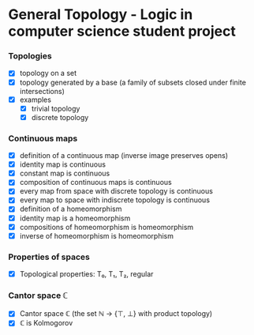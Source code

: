 #  General Topology - Logic in computer science student project

### Topologies

- [X] topology on a set
- [X] topology generated by a base (a family of subsets closed under finite intersections)
- [X] examples
  - [X] trivial topology
  - [X] discrete topology

### Continuous maps

- [X] definition of a continuous map (inverse image preserves opens)
- [X] identity map is continuous
- [X] constant map is continuous
- [X] composition of continuous maps is continuous
- [X] every map from space with discrete topology is continuous
- [X] every map to space with indiscrete topology is continuous
- [X] definition of a homeomorphism
- [X] identity map is a homeomorphism
- [X] compositions of homeomorphism is homeomorphism
- [X] inverse of homeomorphism is homeomorphism

### Properties of spaces

- [X] Topological properties: T₀, T₁, T₂, regular

### Cantor space ℂ

- [X] Cantor space ℂ (the set ℕ → {⊤, ⊥} with product topology)
- [X] ℂ is Kolmogorov
